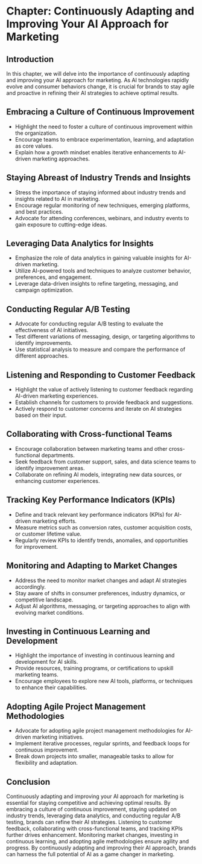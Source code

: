 Chapter: Continuously Adapting and Improving Your AI Approach for Marketing
===========================================================================

Introduction
------------

In this chapter, we will delve into the importance of continuously adapting and improving your AI approach for marketing. As AI technologies rapidly evolve and consumer behaviors change, it is crucial for brands to stay agile and proactive in refining their AI strategies to achieve optimal results.

Embracing a Culture of Continuous Improvement
---------------------------------------------

* Highlight the need to foster a culture of continuous improvement within the organization.
* Encourage teams to embrace experimentation, learning, and adaptation as core values.
* Explain how a growth mindset enables iterative enhancements to AI-driven marketing approaches.

Staying Abreast of Industry Trends and Insights
-----------------------------------------------

* Stress the importance of staying informed about industry trends and insights related to AI in marketing.
* Encourage regular monitoring of new techniques, emerging platforms, and best practices.
* Advocate for attending conferences, webinars, and industry events to gain exposure to cutting-edge ideas.

Leveraging Data Analytics for Insights
--------------------------------------

* Emphasize the role of data analytics in gaining valuable insights for AI-driven marketing.
* Utilize AI-powered tools and techniques to analyze customer behavior, preferences, and engagement.
* Leverage data-driven insights to refine targeting, messaging, and campaign optimization.

Conducting Regular A/B Testing
------------------------------

* Advocate for conducting regular A/B testing to evaluate the effectiveness of AI initiatives.
* Test different variations of messaging, design, or targeting algorithms to identify improvements.
* Use statistical analysis to measure and compare the performance of different approaches.

Listening and Responding to Customer Feedback
---------------------------------------------

* Highlight the value of actively listening to customer feedback regarding AI-driven marketing experiences.
* Establish channels for customers to provide feedback and suggestions.
* Actively respond to customer concerns and iterate on AI strategies based on their input.

Collaborating with Cross-functional Teams
-----------------------------------------

* Encourage collaboration between marketing teams and other cross-functional departments.
* Seek feedback from customer support, sales, and data science teams to identify improvement areas.
* Collaborate on refining AI models, integrating new data sources, or enhancing customer experiences.

Tracking Key Performance Indicators (KPIs)
------------------------------------------

* Define and track relevant key performance indicators (KPIs) for AI-driven marketing efforts.
* Measure metrics such as conversion rates, customer acquisition costs, or customer lifetime value.
* Regularly review KPIs to identify trends, anomalies, and opportunities for improvement.

Monitoring and Adapting to Market Changes
-----------------------------------------

* Address the need to monitor market changes and adapt AI strategies accordingly.
* Stay aware of shifts in consumer preferences, industry dynamics, or competitive landscape.
* Adjust AI algorithms, messaging, or targeting approaches to align with evolving market conditions.

Investing in Continuous Learning and Development
------------------------------------------------

* Highlight the importance of investing in continuous learning and development for AI skills.
* Provide resources, training programs, or certifications to upskill marketing teams.
* Encourage employees to explore new AI tools, platforms, or techniques to enhance their capabilities.

Adopting Agile Project Management Methodologies
-----------------------------------------------

* Advocate for adopting agile project management methodologies for AI-driven marketing initiatives.
* Implement iterative processes, regular sprints, and feedback loops for continuous improvement.
* Break down projects into smaller, manageable tasks to allow for flexibility and adaptation.

Conclusion
----------

Continuously adapting and improving your AI approach for marketing is essential for staying competitive and achieving optimal results. By embracing a culture of continuous improvement, staying updated on industry trends, leveraging data analytics, and conducting regular A/B testing, brands can refine their AI strategies. Listening to customer feedback, collaborating with cross-functional teams, and tracking KPIs further drives enhancement. Monitoring market changes, investing in continuous learning, and adopting agile methodologies ensure agility and progress. By continuously adapting and improving their AI approach, brands can harness the full potential of AI as a game changer in marketing.
